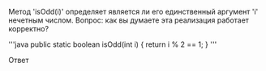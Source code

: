 Метод 'isOdd(i)' определяет является ли его единственный аргумент 'i' нечетным числом. 
Вопрос: как вы думаете эта реализация работает корректно?

'''java
  public static boolean isOdd(int i) {
    return i % 2 == 1;
  }
'''

Ответ

